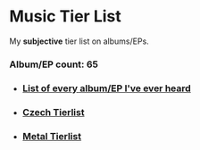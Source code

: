 # Music Tier List

My **subjective** tier list on albums/EPs.

### Album/EP count: 65

- ### [List of every album/EP I've ever heard](https://github.com/jaywor1/music_tierlist/blob/main/tier_lists/tier_list_all.md)

- ### [Czech Tierlist](https://github.com/jaywor1/music_tierlist/blob/main/tier_lists/czech_tier_list.md)

- ### [Metal Tierlist](https://github.com/jaywor1/music_tierlist/blob/main/tier_lists/metal.md)
